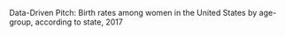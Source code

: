 Data-Driven Pitch: Birth rates among women in the United States by age-group, according to state, 2017

